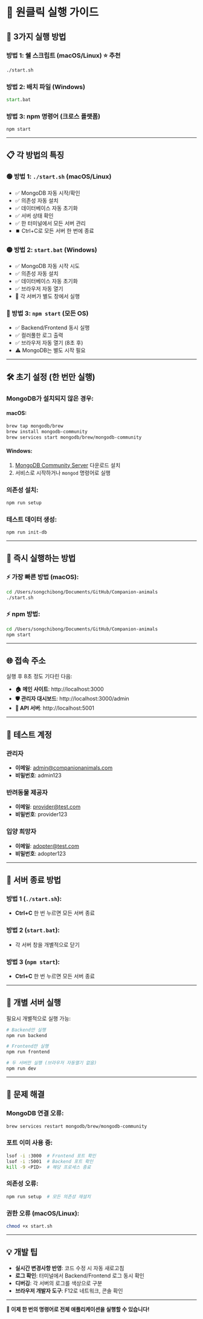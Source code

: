 # 🚀 원클릭 실행 가이드

## 🎯 **3가지 실행 방법**

### 방법 1: 쉘 스크립트 (macOS/Linux) ⭐ 추천
```bash
./start.sh
```

### 방법 2: 배치 파일 (Windows)
```cmd
start.bat
```

### 방법 3: npm 명령어 (크로스 플랫폼)
```bash
npm start
```

---

## 📋 **각 방법의 특징**

### 🟢 방법 1: `./start.sh` (macOS/Linux)
- ✅ MongoDB 자동 시작/확인
- ✅ 의존성 자동 설치
- ✅ 데이터베이스 자동 초기화
- ✅ 서버 상태 확인
- ✅ 한 터미널에서 모든 서버 관리
- ⏹️ Ctrl+C로 모든 서버 한 번에 종료

### 🟡 방법 2: `start.bat` (Windows)
- ✅ MongoDB 자동 시작 시도
- ✅ 의존성 자동 설치
- ✅ 데이터베이스 자동 초기화
- ✅ 브라우저 자동 열기
- 📱 각 서버가 별도 창에서 실행

### 🔵 방법 3: `npm start` (모든 OS)
- ✅ Backend/Frontend 동시 실행
- ✅ 컬러풀한 로그 출력
- ✅ 브라우저 자동 열기 (8초 후)
- ⚠️ MongoDB는 별도 시작 필요

---

## 🛠️ **초기 설정 (한 번만 실행)**

### MongoDB가 설치되지 않은 경우:

#### macOS:
```bash
brew tap mongodb/brew
brew install mongodb-community
brew services start mongodb/brew/mongodb-community
```

#### Windows:
1. [MongoDB Community Server](https://www.mongodb.com/try/download/community) 다운로드 설치
2. 서비스로 시작하거나 `mongod` 명령어로 실행

### 의존성 설치:
```bash
npm run setup
```

### 테스트 데이터 생성:
```bash
npm run init-db
```

---

## 🚀 **즉시 실행하는 방법**

### ⚡ 가장 빠른 방법 (macOS):
```bash
cd /Users/songchibong/Documents/GitHub/Companion-animals
./start.sh
```

### ⚡ npm 방법:
```bash
cd /Users/songchibong/Documents/GitHub/Companion-animals
npm start
```

---

## 🌐 **접속 주소**

실행 후 8초 정도 기다린 다음:

- **🏠 메인 사이트**: http://localhost:3000
- **🛡️ 관리자 대시보드**: http://localhost:3000/admin
- **🔌 API 서버**: http://localhost:5001

---

## 🔐 **테스트 계정**

### 관리자
- **이메일**: admin@companionanimals.com
- **비밀번호**: admin123

### 반려동물 제공자
- **이메일**: provider@test.com
- **비밀번호**: provider123

### 입양 희망자  
- **이메일**: adopter@test.com
- **비밀번호**: adopter123

---

## 🛑 **서버 종료 방법**

### 방법 1 (`./start.sh`):
- **Ctrl+C** 한 번 누르면 모든 서버 종료

### 방법 2 (`start.bat`):
- 각 서버 창을 개별적으로 닫기

### 방법 3 (`npm start`):
- **Ctrl+C** 한 번 누르면 모든 서버 종료

---

## 🔧 **개별 서버 실행**

필요시 개별적으로 실행 가능:

```bash
# Backend만 실행
npm run backend

# Frontend만 실행  
npm run frontend

# 두 서버만 실행 (브라우저 자동열기 없음)
npm run dev
```

---

## 🚨 **문제 해결**

### MongoDB 연결 오류:
```bash
brew services restart mongodb/brew/mongodb-community
```

### 포트 이미 사용 중:
```bash
lsof -i :3000  # Frontend 포트 확인
lsof -i :5001  # Backend 포트 확인
kill -9 <PID>  # 해당 프로세스 종료
```

### 의존성 오류:
```bash
npm run setup  # 모든 의존성 재설치
```

### 권한 오류 (macOS/Linux):
```bash
chmod +x start.sh
```

---

## 💡 **개발 팁**

- **실시간 변경사항 반영**: 코드 수정 시 자동 새로고침
- **로그 확인**: 터미널에서 Backend/Frontend 로그 동시 확인
- **디버깅**: 각 서버의 로그를 색상으로 구분
- **브라우저 개발자 도구**: F12로 네트워크, 콘솔 확인

---

**🎉 이제 한 번의 명령어로 전체 애플리케이션을 실행할 수 있습니다!**